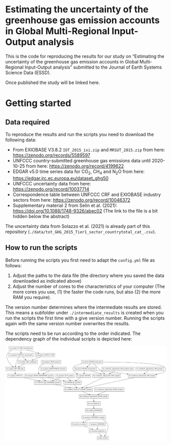 
<!-- README.md is generated from README.Rmd. Please edit that file -->

# Estimating the uncertainty of the greenhouse gas emission accounts in Global Multi-Regional Input-Output analysis

This is the code for reproducing the results for our study on
“Estimating the uncertainty of the greenhouse gas emission accounts in
Global Multi-Regional Input-Output analysis” submitted to the Journal of
Earth Systems Science Data (ESSD).

Once published the study will be linked here.

# Getting started

## Data required

To reproduce the results and run the scripts you need to download the
following data:

- From EXIOBASE V3.8.2 `IOT_2015_ixi.zip` and `MRSUT_2015.zip` from
  here: <https://zenodo.org/records/5589597>
- UNFCCC country-submitted greenhouse gas emissions data until
  2020-10-25 from here: <https://zenodo.org/record/4199622>
- EDGAR v5.0 time series data for CO$_2$, CH$_4$ and N$_2$O from here:
  <https://edgar.jrc.ec.europa.eu/dataset_ghg50>
- UNFCCC uncertainty data from here:
  <https://zenodo.org/record/10037714>
- Correspondence table between UNFCCC CRF and EXIOBASE industry sectors
  from here: <https://zenodo.org/record/10046372>
- Supplementary material 2 from Selin et al. (2021):
  <https://doi.org/10.1088/1748-9326/abec02> (The link to the file is a
  bit hidden below the abstract)

The uncertainty data from Solazzo et al. (2021) is already part of this
repository (`./data/tot_GHG_2015_Tier1_sector_countrytotal_cat_.csv`).

## How to run the scripts

Before running the scripts you first need to adapt the `config.yml` file
as follows:

1.  Adjust the paths to the data file (the directory where you saved the
    data downloaded as indicated above)
2.  Adjust the number of cores to the characteristics of your computer
    (The more cores you use, (1) the faster the code runs, but also (2)
    the more RAM you require).

The version number determines where the intermediate results are stored.
This means a subfolder under `./intermediate_results` is created when
you run the scripts the first time with a give version number. Running
the scripts again with the same version number overwrites the results.

The scripts need to be run according to the order indicated. The
dependency graph of the individual scripts is depicted here:

![](README_files/figure-gfm/unnamed-chunk-3-1.png)<!-- -->
